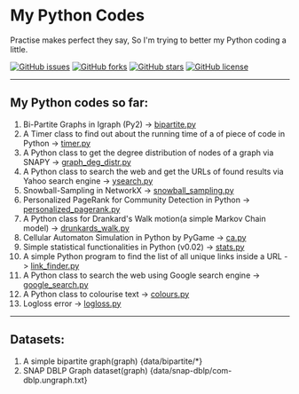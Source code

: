 # My Python Codes

Practise makes perfect they say, So I'm trying to better my Python coding a little.

[![GitHub issues](https://img.shields.io/github/issues/habedi/-myPython-LanguageCodes.svg?style=plastic)](https://github.com/habedi/MyPythonCodes/issues)	[![GitHub forks](https://img.shields.io/github/forks/habedi/-myPython-LanguageCodes.svg?style=plastic)](https://github.com/habedi/-myPython-LanguageCodes/network)	[![GitHub stars](https://img.shields.io/github/stars/habedi/-myPython-LanguageCodes.svg?style=plastic)](https://github.com/habedi/-myPython-LanguageCodes/stargazers)	[![GitHub license](https://img.shields.io/badge/license-AGPL-blue.svg?style=plastic)](https://raw.githubusercontent.com/habedi/-myPython-LanguageCodes/master/LICENSE)

---
  My Python codes so far:
---


1. Bi-Partite Graphs in Igraph (Py2) -> [bipartite.py](bipartite.py)
2. A Timer class to find out about the running time of a of piece of code in Python -> [timer.py](codes/timer.py)
3. A Python class to get the degree distribution of nodes of a graph via SNAPY -> [graph_deg_distr.py](codes/graph_deg_distr.py)
4. A Python class to search the web and get the URLs of found results via Yahoo search engine -> [ysearch.py](codes/ysearch.py)
5. Snowball-Sampling in NetworkX -> [snowball_sampling.py](codes/snowball_sampling.py)
6. Personalized PageRank for Community Detection in Python -> [personalized_pagerank.py](codes/personalized_pagerank.py)
7. A Python class for Drankard's Walk motion(a simple Markov Chain model) -> [drunkards_walk.py](codes/drunkards_walk.py)
8. Cellular Automaton Simulation in Python by PyGame -> [ca.py](codes/ca.py)
9. Simple statistical functionalities in Python (v0.02) -> [stats.py](codes/stats.py)
10. A simple Python program to find the list of all unique links inside a URL -> [link_finder.py](codes/link_finder.py)
11. A Python class to search the web using Google search engine -> [google_search.py](codes/google_search.py)
12. A Python class to colourise text -> [colours.py](codes/colours.py)
13. Logloss error -> [logloss.py](codes/logloss.py)

---
  Datasets:
---


1. A simple bipartite graph(graph) {data/bipartite/*}
2. SNAP DBLP Graph dataset(graph) {data/snap-dblp/com-dblp.ungraph.txt}
